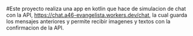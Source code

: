 #Este proyecto realiza una app en kotlin que hace de simulacion de chat con la API, https://chat.a46-evangelista.workers.dev/chat, la cual guarda los mensajes anteriores y permite recibir imagenes y textos con la confirmacion de la API. 

